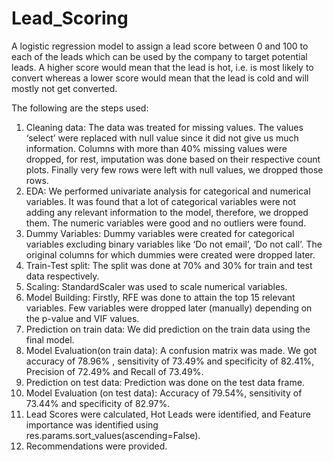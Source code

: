 # Lead_Scoring
A logistic regression model to assign a lead score between 0 and 100 to each of the leads which can be used by the company to target potential leads. A higher score would mean that the lead is hot, i.e. is most likely to convert whereas a lower score would mean that the lead is cold and will mostly not get converted.

The following are the steps used:
1. Cleaning data:
The data was treated for missing values. The values ‘select’ were replaced with null value since it did not give us much information. Columns with more than 40% missing values were dropped, for rest, imputation was done based on their respective count plots. Finally very few rows were left with null values, we dropped those rows.
2. EDA:
We performed univariate analysis for categorical and numerical variables. It was found that a lot of categorical variables were not adding any relevant information to the model, therefore, we dropped them. The numeric variables were good and no outliers were found.
3. Dummy Variables:
Dummy variables were created for categorical variables excluding binary variables like ‘Do not email’, ‘Do not call’. The original columns for which dummies were created were dropped later.
4. Train-Test split:
The split was done at 70% and 30% for train and test data respectively.
5. Scaling:
StandardScaler was used to scale numerical variables.
6. Model Building:
Firstly, RFE was done to attain the top 15 relevant variables. Few variables were dropped later (manually) depending on the p-value and VIF values.
7. Prediction on train data: We did prediction on the train data using the final model.
8. Model Evaluation(on train data):
A confusion matrix was made. We got accuracy of 78.96% , sensitivity of 73.49% and specificity of 82.41%, Precision of 72.49% and Recall of 73.49%.
9. Prediction on test data:
Prediction was done on the test data frame.
10. Model Evaluation (on test data): Accuracy of 79.54%, sensitivity of 73.44% and specificity of 82.97%.
11. Lead Scores were calculated, Hot Leads were identified, and Feature importance was identified using res.params.sort_values(ascending=False).
12. Recommendations were provided.

